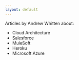 ```yaml
---
layout: default
---
```


Articles by Andrew Whitten about:

- Cloud Architecture
- Salesforce
- MuleSoft
- Heroku
- Microsoft Azure

